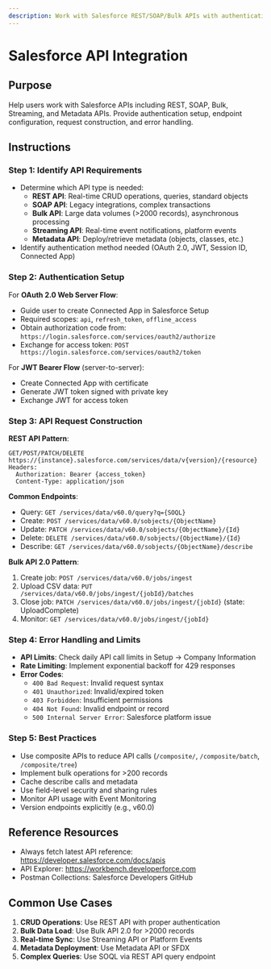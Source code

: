 ```yaml
---
description: Work with Salesforce REST/SOAP/Bulk APIs with authentication and best practices
---
```


# Salesforce API Integration

## Purpose
Help users work with Salesforce APIs including REST, SOAP, Bulk, Streaming, and Metadata APIs. Provide authentication setup, endpoint configuration, request construction, and error handling.

## Instructions

### Step 1: Identify API Requirements
- Determine which API type is needed:
  - **REST API**: Real-time CRUD operations, queries, standard objects
  - **SOAP API**: Legacy integrations, complex transactions
  - **Bulk API**: Large data volumes (>2000 records), asynchronous processing
  - **Streaming API**: Real-time event notifications, platform events
  - **Metadata API**: Deploy/retrieve metadata (objects, classes, etc.)
- Identify authentication method needed (OAuth 2.0, JWT, Session ID, Connected App)

### Step 2: Authentication Setup
For **OAuth 2.0 Web Server Flow**:
- Guide user to create Connected App in Salesforce Setup
- Required scopes: `api`, `refresh_token`, `offline_access`
- Obtain authorization code from: `https://login.salesforce.com/services/oauth2/authorize`
- Exchange for access token: `POST https://login.salesforce.com/services/oauth2/token`

For **JWT Bearer Flow** (server-to-server):
- Create Connected App with certificate
- Generate JWT token signed with private key
- Exchange JWT for access token

### Step 3: API Request Construction
**REST API Pattern**:
```
GET/POST/PATCH/DELETE https://{instance}.salesforce.com/services/data/v{version}/{resource}
Headers:
  Authorization: Bearer {access_token}
  Content-Type: application/json
```

**Common Endpoints**:
- Query: `GET /services/data/v60.0/query?q={SOQL}`
- Create: `POST /services/data/v60.0/sobjects/{ObjectName}`
- Update: `PATCH /services/data/v60.0/sobjects/{ObjectName}/{Id}`
- Delete: `DELETE /services/data/v60.0/sobjects/{ObjectName}/{Id}`
- Describe: `GET /services/data/v60.0/sobjects/{ObjectName}/describe`

**Bulk API 2.0 Pattern**:
1. Create job: `POST /services/data/v60.0/jobs/ingest`
2. Upload CSV data: `PUT /services/data/v60.0/jobs/ingest/{jobId}/batches`
3. Close job: `PATCH /services/data/v60.0/jobs/ingest/{jobId}` (state: UploadComplete)
4. Monitor: `GET /services/data/v60.0/jobs/ingest/{jobId}`

### Step 4: Error Handling and Limits
- **API Limits**: Check daily API call limits in Setup → Company Information
- **Rate Limiting**: Implement exponential backoff for 429 responses
- **Error Codes**:
  - `400 Bad Request`: Invalid request syntax
  - `401 Unauthorized`: Invalid/expired token
  - `403 Forbidden`: Insufficient permissions
  - `404 Not Found`: Invalid endpoint or record
  - `500 Internal Server Error`: Salesforce platform issue

### Step 5: Best Practices
- Use composite APIs to reduce API calls (`/composite/`, `/composite/batch`, `/composite/tree`)
- Implement bulk operations for >200 records
- Cache describe calls and metadata
- Use field-level security and sharing rules
- Monitor API usage with Event Monitoring
- Version endpoints explicitly (e.g., v60.0)

## Reference Resources
- Always fetch latest API reference: https://developer.salesforce.com/docs/apis
- API Explorer: https://workbench.developerforce.com
- Postman Collections: Salesforce Developers GitHub

## Common Use Cases
1. **CRUD Operations**: Use REST API with proper authentication
2. **Bulk Data Load**: Use Bulk API 2.0 for >2000 records
3. **Real-time Sync**: Use Streaming API or Platform Events
4. **Metadata Deployment**: Use Metadata API or SFDX
5. **Complex Queries**: Use SOQL via REST API query endpoint
